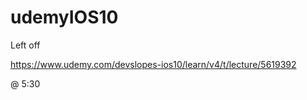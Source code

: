 # udemyIOS10

Left off

https://www.udemy.com/devslopes-ios10/learn/v4/t/lecture/5619392

@ 5:30









